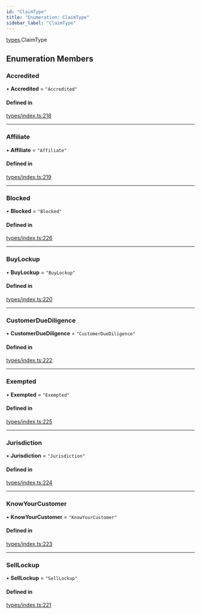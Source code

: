 ```yaml
---
id: "ClaimType"
title: "Enumeration: ClaimType"
sidebar_label: "ClaimType"
---
```


[types](../../../modules/Types/Types.md).ClaimType

## Enumeration Members

### Accredited

• **Accredited** = ``"Accredited"``

#### Defined in

[types/index.ts:218](https://github.com/PolymeshAssociation/polymesh-sdk/blob/b6f9fb883/src/types/index.ts#L218)

___

### Affiliate

• **Affiliate** = ``"Affiliate"``

#### Defined in

[types/index.ts:219](https://github.com/PolymeshAssociation/polymesh-sdk/blob/b6f9fb883/src/types/index.ts#L219)

___

### Blocked

• **Blocked** = ``"Blocked"``

#### Defined in

[types/index.ts:226](https://github.com/PolymeshAssociation/polymesh-sdk/blob/b6f9fb883/src/types/index.ts#L226)

___

### BuyLockup

• **BuyLockup** = ``"BuyLockup"``

#### Defined in

[types/index.ts:220](https://github.com/PolymeshAssociation/polymesh-sdk/blob/b6f9fb883/src/types/index.ts#L220)

___

### CustomerDueDiligence

• **CustomerDueDiligence** = ``"CustomerDueDiligence"``

#### Defined in

[types/index.ts:222](https://github.com/PolymeshAssociation/polymesh-sdk/blob/b6f9fb883/src/types/index.ts#L222)

___

### Exempted

• **Exempted** = ``"Exempted"``

#### Defined in

[types/index.ts:225](https://github.com/PolymeshAssociation/polymesh-sdk/blob/b6f9fb883/src/types/index.ts#L225)

___

### Jurisdiction

• **Jurisdiction** = ``"Jurisdiction"``

#### Defined in

[types/index.ts:224](https://github.com/PolymeshAssociation/polymesh-sdk/blob/b6f9fb883/src/types/index.ts#L224)

___

### KnowYourCustomer

• **KnowYourCustomer** = ``"KnowYourCustomer"``

#### Defined in

[types/index.ts:223](https://github.com/PolymeshAssociation/polymesh-sdk/blob/b6f9fb883/src/types/index.ts#L223)

___

### SellLockup

• **SellLockup** = ``"SellLockup"``

#### Defined in

[types/index.ts:221](https://github.com/PolymeshAssociation/polymesh-sdk/blob/b6f9fb883/src/types/index.ts#L221)
